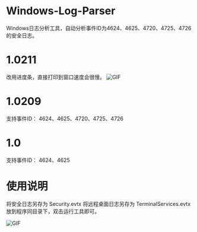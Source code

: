 # Windows-Log-Parser
Windows日志分析工具，自动分析事件ID为4624、4625、4720、4725、4726的安全日志。

# 1.0211
改用进度条，直接打印到窗口速度会很慢。
![GIF](https://user-images.githubusercontent.com/45142883/153532228-fb48dd3b-8cff-4867-a5df-ec035a05532c.gif)

# 1.0209
支持事件ID：
4624、4625、4720、4725、4726

# 1.0
支持事件ID：
4624、4625

# 使用说明
将安全日志另存为 Security.evtx
将远程桌面日志另存为 TerminalServices.evtx
放到程序同目录下，双击运行工具即可。

![GIF](https://user-images.githubusercontent.com/45142883/153126347-4ccdb999-0889-4595-a66c-8e00c3153ca3.gif)

